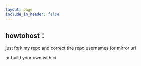 ```yaml
---
layout: page
include_in_header: false
---
```



howtohost：
-------

just fork my repo and correct the repo usernames for mirror url

or build your own with ci